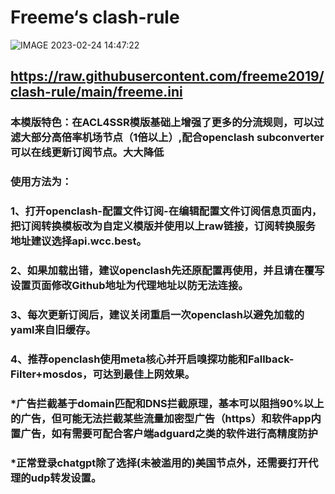 # Freeme‘s clash-rule

![IMAGE 2023-02-24 14:47:22](https://user-images.githubusercontent.com/47546008/221110953-699fcdc2-b1f0-4f0e-ad14-a94a7809bea8.jpg)

## https://raw.githubusercontent.com/freeme2019/clash-rule/main/freeme.ini
### 本模版特色：在ACL4SSR模版基础上增强了更多的分流规则，可以过滤大部分高倍率机场节点（1倍以上）,配合openclash subconverter可以在线更新订阅节点。大大降低
### 使用方法为：
### 1、打开openclash-配置文件订阅-在编辑配置文件订阅信息页面内，把订阅转换模板改为自定义模版并使用以上raw链接，订阅转换服务地址建议选择api.wcc.best。
### 2、如果加载出错，建议openclash先还原配置再使用，并且请在覆写设置页面修改Github地址为代理地址以防无法连接。
### 3、每次更新订阅后，建议关闭重启一次openclash以避免加载的yaml来自旧缓存。
### 4、推荐openclash使用meta核心并开启嗅探功能和Fallback-Filter+mosdos，可达到最佳上网效果。

### *广告拦截基于domain匹配和DNS拦截原理，基本可以阻挡90%以上的广告，但可能无法拦截某些流量加密型广告（https）和软件app内置广告，如有需要可配合客户端adguard之类的软件进行高精度防护
### *正常登录chatgpt除了选择(未被滥用的)美国节点外，还需要打开代理的udp转发设置。
